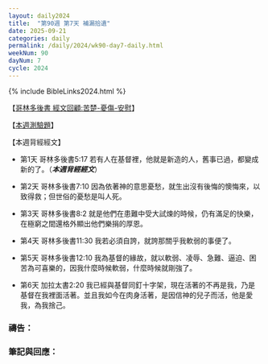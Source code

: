 ```yaml
---
layout: daily2024
title:  "第90週 第7天 補漏拾遺"
date: 2025-09-21
categories: daily
permalink: /daily/2024/wk90-day7-daily.html
weekNum: 90
dayNum: 7
cycle: 2024
---
```


{% include BibleLinks2024.html %}

【<a href="https://youtu.be/2E8yHHDKvXM" target="_blank">哥林多後書 經文回顧:苦楚-憂傷-安慰</a>】

【<a href="https://forms.office.com/r/m4hi9hXEB8" target="_blank">本週測驗題</a>】

【本週背經經文】
+ 第1天 哥林多後書5:17 若有人在基督裡，他就是新造的人，舊事已過，都變成新的了。（_**本週背經經文**_）

+ 第2天 哥林多後書7:10 因為依著神的意思憂愁，就生出沒有後悔的懊悔來，以致得救；但世俗的憂愁是叫人死。

+ 第3天 哥林多後書8:2 就是他們在患難中受大試煉的時候，仍有滿足的快樂，在極窮之間還格外顯出他們樂捐的厚恩。

+ 第4天 哥林多後書11:30 我若必須自誇，就誇那關乎我軟弱的事便了。

+ 第5天 哥林多後書12:10 我為基督的緣故，就以軟弱、凌辱、急難、逼迫、困苦為可喜樂的，因我什麼時候軟弱，什麼時候就剛強了。

+ 第6天 加拉太書2:20 我已經與基督同釘十字架，現在活著的不再是我，乃是基督在我裡面活著。並且我如今在肉身活著，是因信神的兒子而活，他是愛我，為我捨己。

### 禱告：

### 筆記與回應：
